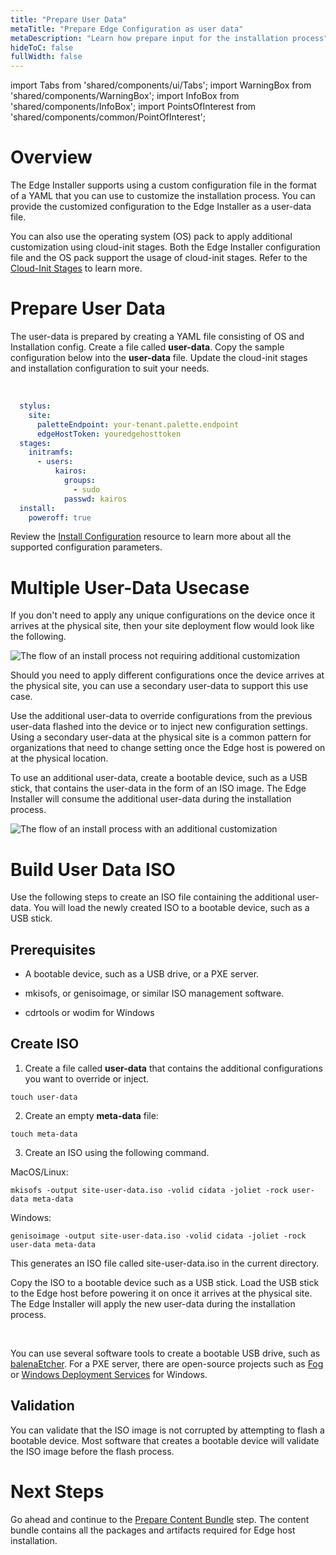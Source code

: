 ```yaml
---
title: "Prepare User Data"
metaTitle: "Prepare Edge Configuration as user data"
metaDescription: "Learn how prepare input for the installation process"
hideToC: false
fullWidth: false
---
```


import Tabs from 'shared/components/ui/Tabs';
import WarningBox from 'shared/components/WarningBox';
import InfoBox from 'shared/components/InfoBox';
import PointsOfInterest from 'shared/components/common/PointOfInterest';

# Overview

The Edge Installer supports using a custom configuration file in the format of a YAML that you can use to customize the installation process. You can provide the customized configuration to the Edge Installer as a user-data file. 

You can also use the operating system (OS) pack to apply additional customization using cloud-init stages. Both the Edge Installer configuration file and the OS pack support the usage of cloud-init stages. Refer to the [Cloud-Init Stages](/clusters/edge/edge-configuration/cloud-init) to learn more.

# Prepare User Data

The user-data is prepared by creating a YAML file consisting of OS and Installation config. Create a file called **user-data**. Copy the sample configuration below into the **user-data** file. Update the cloud-init stages and installation configuration to suit your needs.

<br />

```yaml
  stylus:
    site:
      paletteEndpoint: your-tenant.palette.endpoint
      edgeHostToken: youredgehosttoken  
  stages:
    initramfs:
      - users:
          kairos:
            groups:
              - sudo
            passwd: kairos
  install:
    poweroff: true
```

<InfoBox>

Review the [Install Configuration](/clusters/edge/edge-configuration/installer-reference) resource to learn more about all the supported configuration parameters.

</InfoBox>


# Multiple User-Data Usecase

If you don't need to apply any unique configurations on the device once it arrives at the physical site, then your site deployment flow would look like the following.

![The flow of an install process not requiring additional customization](/clusters_site-deployment_prepare-edge-configuration_install-flow.png)

Should you need to apply different configurations once the device arrives at the physical site, you can use a secondary user-data to support this use case.

Use the additional user-data to override configurations from the previous user-data flashed into the device or to inject new configuration settings. Using a secondary user-data at the physical site is a common pattern for organizations that need to change setting once the Edge host is powered on at the physical location.

To use an additional user-data, create a bootable device, such as a USB stick, that contains the user-data in the form of an ISO image. The Edge Installer will consume the additional user-data during the installation process.

![The flow of an install process with an additional customization](/clusters_site-deployment_prepare-edge-configuration_install-flow-with-more-user-data.png)


# Build User Data ISO

Use the following steps to create an ISO file containing the additional user-data. You will load the newly created ISO to a bootable device, such as a USB stick.

## Prerequisites

- A bootable device, such as a USB drive, or a PXE server.

- mkisofs, or genisoimage, or similar ISO management software.

- cdrtools or wodim for Windows


## Create ISO

1. Create a file called **user-data** that contains the additional configurations you want to override or inject. 
  ```shell
  touch user-data
  ```

2. Create an empty **meta-data** file:
  ```shell
  touch meta-data
  ```

3. Create an ISO using the following command.

  MacOS/Linux:
  ```shell
  mkisofs -output site-user-data.iso -volid cidata -joliet -rock user-data meta-data
  ```

  Windows:
  ```shell
  genisoimage -output site-user-data.iso -volid cidata -joliet -rock user-data meta-data
  ```

  This generates an ISO file called site-user-data.iso in the current directory.


Copy the ISO to a bootable device such as a USB stick. Load the USB stick to the Edge host before powering it on once it arrives at the physical site. The Edge Installer will apply the new user-data during the installation process.

<br />

<InfoBox>

You can use several software tools to create a bootable USB drive, such as [balenaEtcher](https://www.balena.io/etcher). For a PXE server, there are open-source projects such as [Fog](https://fogproject.org/download) or [Windows Deployment Services](https://learn.microsoft.com/en-us/windows/deployment/wds-boot-support) for Windows.

</InfoBox>


## Validation

You can validate that the ISO image is not corrupted by attempting to flash a bootable device. Most software that creates a bootable device will validate the ISO image before the flash process. 


# Next Steps

Go ahead and continue to the [Prepare Content Bundle](/clusters/edge/site-deployment/prepare-content-bundle) step. The content bundle contains all the packages and artifacts required for Edge host installation.